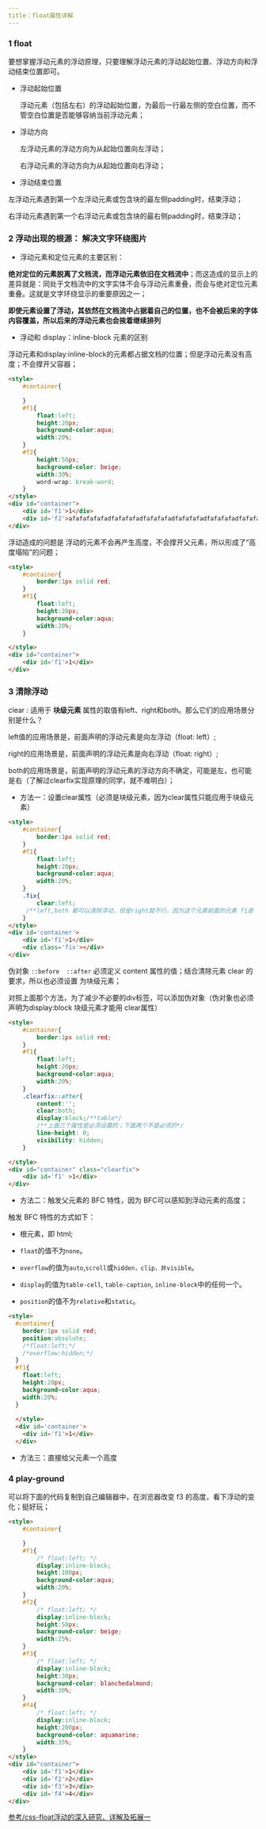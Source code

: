 ```yaml
---
title：float属性详解
---
```


### 1 float

要想掌握浮动元素的浮动原理，只要理解浮动元素的浮动起始位置、浮动方向和浮动结束位置即可。

- 浮动起始位置

  浮动元素（包括左右）的浮动起始位置，为最后一行最左侧的空白位置，而不管空白位置是否能够容纳当前浮动元素；

- 浮动方向

  左浮动元素的浮动方向为从起始位置向左浮动；

  右浮动元素的浮动方向为从起始位置向右浮动；

* 浮动结束位置

​       左浮动元素遇到第一个左浮动元素或包含块的最左侧padding时，结束浮动；

​        右浮动元素遇到第一个右浮动元素或包含块的最右侧padding时，结束浮动；

### 2 浮动出现的根源： 解决文字环绕图片

* 浮动元素和定位元素的主要区别：

**绝对定位的元素脱离了文档流，而浮动元素依旧在文档流中**；而这造成的显示上的差异就是：同处于文档流中的文字实体不会与浮动元素重叠，而会与绝对定位元素重叠。这就是文字环绕显示的重要原因之一；

**即使元素设置了浮动，其依然在文档流中占据着自己的位置，也不会被后来的字体内容覆盖，所以后来的浮动元素也会挨着继续排列**

* 浮动和 display：inline-block 元素的区别

浮动元素和display:inline-block的元素都占据文档的位置；但是浮动元素没有高度；不会撑开父容器；

```html
<style>
    #container{

    }
    #f1{
        float:left;
        height:20px;
        background-color:aqua;
        width:20%;
    }
    #f2{
        height:50px;
        background-color: beige;
        width:30%;
        word-wrap: break-word;
    }
</style>
<div id="container">
    <div id='f1'>1</div>
    <div id='f2'>afafafafafadfafafafadfafafafadfafafafadfafafafadfafafafadfafafafadfafafafadfafafafadfafafafadfafafafadfafafafadfafadf</div>
</div>
```

浮动造成的问题是 浮动的元素不会再产生高度，不会撑开父元素，所以形成了“高度塌陷”的问题；

```HTML
<style>
    #container{
        border:1px solid red;
    }
    #f1{
        float:left;
        height:20px;
        background-color:aqua;
        width:20%;
    }

</style>
<div id="container">
    <div id='f1'>1</div>
</div>
```

### 3 清除浮动

clear :  适用于 **块级元素** 属性的取值有left、right和both。那么它们的应用场景分别是什么？

left值的应用场景是，前面声明的浮动元素是向左浮动（float: left）;

right的应用场景是，前面声明的浮动元素是向右浮动（float: right）;

both的应用场景是，前面声明的浮动元素的浮动方向不确定，可能是左，也可能是右（了解过clearfix实现原理的同学，就不难明白）；

* 方法一：设置clear属性（必须是块级元素，因为clear属性只能应用于块级元素）

```html
<style>
    #container{
        border:1px solid red;
    }
    #f1{
        float:left;
        height:20px;
        background-color:aqua;
        width:20%;
    }
    .fix{
        clear:left; 
     /**left,both 都可以清除浮动，但是right就不行，因为这个元素前面的元素 f1是 float:left*/
    }
</style>
<div id='container'>
    <div id='f1'>1</div>
    <div class='fix'></div>
</div>
```

伪对象 `::before  ::after` 必须定义 content 属性的值；结合清除元素 clear 的要求，所以也必须设置 为块级元素；

对照上面那个方法，为了减少不必要的div标签，可以添加伪对象（伪对象也必须声明为display:block 块级元素才能用 clear属性）

```html
<style>
    #container{
        border:1px solid red;
    }
    #f1{
        float:left;
        height:20px;
        background-color:aqua;
        width:20%;
    }
    .clearfix::after{
        content:'';
        clear:both;
        display:block;/**table*/
        /**上面三个属性是必须设置的；下面两个不是必须的*/
        line-height: 0;
        visibility: hidden;
    }

</style>
<div id="container" class="clearfix">
    <div id='f1' >1</div>
</div>
```

* 方法二：触发父元素的 BFC 特性，因为 BFC可以感知到浮动元素的高度；

触发 BFC 特性的方式如下：

- 根元素，即 html;

- `float`的值不为`none`。
- `overflow`的值为`auto`,`scroll`或`hidden，clip，非visible`。
- `display`的值为`table-cell`, `table-caption`, `inline-block`中的任何一个。
- `position`的值不为`relative`和`static`。

```html
<style>
  #container{
    border:1px solid red;
    position:absolute;
    /*float:left;*/
    /*overflow:hidden;*/
  }
  #f1{
    float:left;
    height:20px;
    background-color:aqua;
    width:20%;
  }
  
  </style>
  <div id='container'>
    <div id='f1'>1</div>
  </div>
```

* 方法三：直接给父元素一个高度

### 4 play-ground

可以将下面的代码复制到自己编辑器中，在浏览器改变 f3 的高度，看下浮动的变化；挺好玩；

```html
<style>
    #container{

    }
    #f1{
        /* float:left; */
        display:inline-block;
        height:100px;
        background-color:aqua;
        width:20%;
    }
    #f2{
        /* float:left; */
        display:inline-block;
        height:50px;
        background-color: beige;
        width:25%;
    }
    #f3{
        /* float:left; */
        display:inline-block;
        height:30px;
        background-color: blanchedalmond;
        width:30%;
    }
    #f4{
        /* float:left; */
        display:inline-block;
        height:200px;
        background-color: aquamarine;
        width:35%;
    }
</style>
<div id="container">
    <div id='f1'>1</div>
    <div id='f2'>2</div>
    <div id='f3'>3</div>
    <div id='f4'>4</div>
</div>
```





[参考/css-float浮动的深入研究、详解及拓展一](https://www.zhangxinxu.com/wordpress/2010/01/css-float%E6%B5%AE%E5%8A%A8%E7%9A%84%E6%B7%B1%E5%85%A5%E7%A0%94%E7%A9%B6%E3%80%81%E8%AF%A6%E8%A7%A3%E5%8F%8A%E6%8B%93%E5%B1%95%E4%B8%80/)

